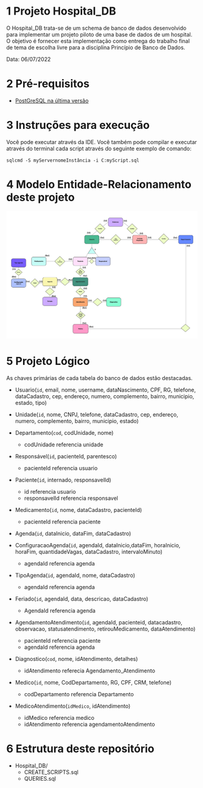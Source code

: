 # 1 Projeto Hospital_DB

O Hospital_DB trata-se de um schema de banco de dados desenvolvido para implementar um projeto piloto de uma base de dados de um hospital. O objetivo é fornecer esta implementação como entrega do trabalho final de tema de escolha livre para a disciplina Princípio de Banco de Dados.

Data: 06/07/2022

# 2 Pré-requisitos

* [PostGreSQL na última versão](https://www.postgresql.org/download/)

# 3 Instruções para execução

Você pode executar através da IDE. Você também pode compilar e executar através do terminal cada script através do seguinte exemplo de comando:

```
sqlcmd -S myServernomeInstância -i C:myScript.sql
```

# 4 Modelo Entidade-Relacionamento deste projeto

![MER](https://github.com/nataliaRabelo/Hospital_DB/blob/main/Hospital_MER.jpg)

# 5 Projeto Lógico

As chaves primárias de cada tabela do banco de dados estão destacadas.

* Usuario(`id`,  email, nome,  username, dataNascimento, CPF, RG, telefone, dataCadastro, cep, endereço, numero, complemento, bairro, municipio, estado, tipo)

* Unidade(`id`, nome, CNPJ, telefone, dataCadastro, cep, endereço, numero, complemento, bairro, municipio, estado)
 
* Departamento(`cod`, codUnidade, nome)
    * codUnidade referencia unidade 

* Responsável(`id`, pacienteId, parentesco)
    * pacienteId referencia usuario

* Paciente(`id`, internado, responsavelId)
    * id referencia usuario
    * responsavelId referencia responsavel

* Medicamento(`id`, nome, dataCadastro, pacienteId)
    * pacienteId referencia paciente

* Agenda(`id`, dataInicio, dataFim, dataCadastro)
 
* ConfiguracaoAgenda(`id`, agendaId, dataInicio,dataFim, horaInicio, horaFim, quantidadeVagas, dataCadastro, intervaloMinuto)
    * agendaId referencia agenda
 
* TipoAgenda(`id`, agendaId, nome, dataCadastro)
    * agendaId referencia agenda

* Feriado(`id`, agendaId, data, descricao, dataCadastro)
    * AgendaId referencia agenda

* AgendamentoAtendimento(`id`, agendaId, pacienteid, datacadastro, observacao, statusatendimento, retirouMedicamento, dataAtendimento)
    * pacienteId referencia paciente
    * agendaId referencia agenda
 
* Diagnostico(`cod`, nome, idAtendimento, detalhes)
    * idAtendimento referecia Agendamento_Atendimento
 
* Medico(`id`, nome, CodDepartamento, RG, CPF, CRM, telefone)
    * codDepartamento referencia Departamento

* MedicoAtendimento(`idMedico`, idAtendimento)
    * idMedico referencia medico
    * idAtendimento referencia agendamentoAtendimento

# 6 Estrutura deste repositório

* Hospital_DB/
    * CREATE_SCRIPTS.sql
    * QUERIES.sql